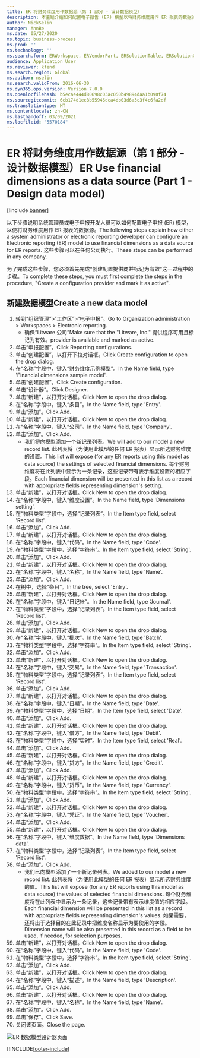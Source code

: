 ```yaml
---
title: ER 将财务维度用作数据源（第 1 部分 - 设计数据模型）
description: 本主题介绍如何配置电子报告 (ER) 模型以将财务维度用作 ER 报表的数据源。 （第 1 部分）
author: NickSelin
manager: AnnBe
ms.date: 05/27/2020
ms.topic: business-process
ms.prod: ''
ms.technology: ''
ms.search.form: ERWorkspace, ERVendorPart, ERSolutionTable, ERSolutionCreateDropDialog, ERDataModelDesigner, ERDataModelContentsItemCreationDialog
audience: Application User
ms.reviewer: kfend
ms.search.region: Global
ms.author: nselin
ms.search.validFrom: 2016-06-30
ms.dyn365.ops.version: Version 7.0.0
ms.openlocfilehash: b5ecae444d80698c03ac050b49894daa1b090f74
ms.sourcegitcommit: 6cb174d1ec8b55946dca4db03d6a3c3f4c6fa2df
ms.translationtype: HT
ms.contentlocale: zh-CN
ms.lasthandoff: 03/09/2021
ms.locfileid: "5570184"
---
```

# <a name="er-use-financial-dimensions-as-a-data-source-part-1---design-data-model"></a><span data-ttu-id="d9e5b-104">ER 将财务维度用作数据源（第 1 部分 - 设计数据模型）</span><span class="sxs-lookup"><span data-stu-id="d9e5b-104">ER Use financial dimensions as a data source (Part 1 - Design data model)</span></span>

[!include [banner](../../includes/banner.md)]

<span data-ttu-id="d9e5b-105">以下步骤说明系统管理员或电子申报开发人员可以如何配置电子申报 (ER) 模型，以便将财务维度用作 ER 报表的数据源。</span><span class="sxs-lookup"><span data-stu-id="d9e5b-105">The following steps explain how either a system administrator or electronic reporting developer can configure an Electronic reporting (ER) model to use financial dimensions as a data source for ER reports.</span></span> <span data-ttu-id="d9e5b-106">这些步骤可以在任何公司执行。</span><span class="sxs-lookup"><span data-stu-id="d9e5b-106">These steps can be performed in any company.</span></span>

<span data-ttu-id="d9e5b-107">为了完成这些步骤，您必须首先完成“创建配置提供商并标记为有效”这一过程中的步骤。</span><span class="sxs-lookup"><span data-stu-id="d9e5b-107">To complete these steps, you must first complete the steps in the procedure, "Create a configuration provider and mark it as active".</span></span>


## <a name="create-a-new-data-model"></a><span data-ttu-id="d9e5b-108">新建数据模型</span><span class="sxs-lookup"><span data-stu-id="d9e5b-108">Create a new data model</span></span>
1. <span data-ttu-id="d9e5b-109">转到“组织管理”>“工作区”>“电子申报”。</span><span class="sxs-lookup"><span data-stu-id="d9e5b-109">Go to Organization administration > Workspaces > Electronic reporting.</span></span>
    * <span data-ttu-id="d9e5b-110">确保“Litware 公司”</span><span class="sxs-lookup"><span data-stu-id="d9e5b-110">Make sure that the "Litware, Inc."</span></span> <span data-ttu-id="d9e5b-111">提供程序可用且标记为有效。</span><span class="sxs-lookup"><span data-stu-id="d9e5b-111">provider is available and marked as active.</span></span>  
2. <span data-ttu-id="d9e5b-112">单击“申报配置”。</span><span class="sxs-lookup"><span data-stu-id="d9e5b-112">Click Reporting configurations.</span></span>
3. <span data-ttu-id="d9e5b-113">单击“创建配置”，以打开下拉对话框。</span><span class="sxs-lookup"><span data-stu-id="d9e5b-113">Click Create configuration to open the drop dialog.</span></span>
4. <span data-ttu-id="d9e5b-114">在“名称”字段中，键入“财务维度示例模型”。</span><span class="sxs-lookup"><span data-stu-id="d9e5b-114">In the Name field, type 'Financial dimensions sample model'.</span></span>
5. <span data-ttu-id="d9e5b-115">单击“创建配置”。</span><span class="sxs-lookup"><span data-stu-id="d9e5b-115">Click Create configuration.</span></span>
6. <span data-ttu-id="d9e5b-116">单击“设计器”。</span><span class="sxs-lookup"><span data-stu-id="d9e5b-116">Click Designer.</span></span>
7. <span data-ttu-id="d9e5b-117">单击“新建”，以打开对话框。</span><span class="sxs-lookup"><span data-stu-id="d9e5b-117">Click New to open the drop dialog.</span></span>
8. <span data-ttu-id="d9e5b-118">在“名称”字段中，键入“条目”。</span><span class="sxs-lookup"><span data-stu-id="d9e5b-118">In the Name field, type 'Entry'.</span></span>
9. <span data-ttu-id="d9e5b-119">单击“添加”。</span><span class="sxs-lookup"><span data-stu-id="d9e5b-119">Click Add.</span></span>
10. <span data-ttu-id="d9e5b-120">单击“新建”，以打开对话框。</span><span class="sxs-lookup"><span data-stu-id="d9e5b-120">Click New to open the drop dialog.</span></span>
11. <span data-ttu-id="d9e5b-121">在“名称”字段中，键入“公司”。</span><span class="sxs-lookup"><span data-stu-id="d9e5b-121">In the Name field, type 'Company'.</span></span>
12. <span data-ttu-id="d9e5b-122">单击“添加”。</span><span class="sxs-lookup"><span data-stu-id="d9e5b-122">Click Add.</span></span>
    * <span data-ttu-id="d9e5b-123">我们将向模型添加一个新记录列表。</span><span class="sxs-lookup"><span data-stu-id="d9e5b-123">We will add to our model a new record list.</span></span> <span data-ttu-id="d9e5b-124">此列表将（为使用此模型的任何 ER 报表）显示所选财务维度的设置。</span><span class="sxs-lookup"><span data-stu-id="d9e5b-124">This list will expose (for any ER reports using this model as data source) the settings of selected financial dimensions.</span></span> <span data-ttu-id="d9e5b-125">每个财务维度将在此列表中显示为一条记录，这些记录带有表示维度设置的相应字段。</span><span class="sxs-lookup"><span data-stu-id="d9e5b-125">Each financial dimension will be presented in this list as a record with appropriate fields representing dimension's setting.</span></span>  
13. <span data-ttu-id="d9e5b-126">单击“新建”，以打开对话框。</span><span class="sxs-lookup"><span data-stu-id="d9e5b-126">Click New to open the drop dialog.</span></span>
14. <span data-ttu-id="d9e5b-127">在“名称”字段中，键入“维度设置”。</span><span class="sxs-lookup"><span data-stu-id="d9e5b-127">In the Name field, type 'Dimensions setting'.</span></span>
15. <span data-ttu-id="d9e5b-128">在“物料类型”字段中，选择“记录列表”。</span><span class="sxs-lookup"><span data-stu-id="d9e5b-128">In the Item type field, select 'Record list'.</span></span>
16. <span data-ttu-id="d9e5b-129">单击“添加”。</span><span class="sxs-lookup"><span data-stu-id="d9e5b-129">Click Add.</span></span>
17. <span data-ttu-id="d9e5b-130">单击“新建”，以打开对话框。</span><span class="sxs-lookup"><span data-stu-id="d9e5b-130">Click New to open the drop dialog.</span></span>
18. <span data-ttu-id="d9e5b-131">在“名称”字段中，键入“代码”。</span><span class="sxs-lookup"><span data-stu-id="d9e5b-131">In the Name field, type 'Code'.</span></span>
19. <span data-ttu-id="d9e5b-132">在“物料类型”字段中，选择“字符串”。</span><span class="sxs-lookup"><span data-stu-id="d9e5b-132">In the Item type field, select 'String'.</span></span>
20. <span data-ttu-id="d9e5b-133">单击“添加”。</span><span class="sxs-lookup"><span data-stu-id="d9e5b-133">Click Add.</span></span>
21. <span data-ttu-id="d9e5b-134">单击“新建”，以打开对话框。</span><span class="sxs-lookup"><span data-stu-id="d9e5b-134">Click New to open the drop dialog.</span></span>
22. <span data-ttu-id="d9e5b-135">在“名称”字段中，键入“名称”。</span><span class="sxs-lookup"><span data-stu-id="d9e5b-135">In the Name field, type 'Name'.</span></span>
23. <span data-ttu-id="d9e5b-136">单击“添加”。</span><span class="sxs-lookup"><span data-stu-id="d9e5b-136">Click Add.</span></span>
24. <span data-ttu-id="d9e5b-137">在树中，选择“条目”。</span><span class="sxs-lookup"><span data-stu-id="d9e5b-137">In the tree, select 'Entry'.</span></span>
25. <span data-ttu-id="d9e5b-138">单击“新建”，以打开对话框。</span><span class="sxs-lookup"><span data-stu-id="d9e5b-138">Click New to open the drop dialog.</span></span>
26. <span data-ttu-id="d9e5b-139">在“名称”字段中，键入“日记帐”。</span><span class="sxs-lookup"><span data-stu-id="d9e5b-139">In the Name field, type 'Journal'.</span></span>
27. <span data-ttu-id="d9e5b-140">在“物料类型”字段中，选择“记录列表”。</span><span class="sxs-lookup"><span data-stu-id="d9e5b-140">In the Item type field, select 'Record list'.</span></span>
28. <span data-ttu-id="d9e5b-141">单击“添加”。</span><span class="sxs-lookup"><span data-stu-id="d9e5b-141">Click Add.</span></span>
29. <span data-ttu-id="d9e5b-142">单击“新建”，以打开对话框。</span><span class="sxs-lookup"><span data-stu-id="d9e5b-142">Click New to open the drop dialog.</span></span>
30. <span data-ttu-id="d9e5b-143">在“名称”字段中，键入“批次”。</span><span class="sxs-lookup"><span data-stu-id="d9e5b-143">In the Name field, type 'Batch'.</span></span>
31. <span data-ttu-id="d9e5b-144">在“物料类型”字段中，选择“字符串”。</span><span class="sxs-lookup"><span data-stu-id="d9e5b-144">In the Item type field, select 'String'.</span></span>
32. <span data-ttu-id="d9e5b-145">单击“添加”。</span><span class="sxs-lookup"><span data-stu-id="d9e5b-145">Click Add.</span></span>
33. <span data-ttu-id="d9e5b-146">单击“新建”，以打开对话框。</span><span class="sxs-lookup"><span data-stu-id="d9e5b-146">Click New to open the drop dialog.</span></span>
34. <span data-ttu-id="d9e5b-147">在“名称”字段中，键入“交易”。</span><span class="sxs-lookup"><span data-stu-id="d9e5b-147">In the Name field, type 'Transaction'.</span></span>
35. <span data-ttu-id="d9e5b-148">在“物料类型”字段中，选择“记录列表”。</span><span class="sxs-lookup"><span data-stu-id="d9e5b-148">In the Item type field, select 'Record list'.</span></span>
36. <span data-ttu-id="d9e5b-149">单击“添加”。</span><span class="sxs-lookup"><span data-stu-id="d9e5b-149">Click Add.</span></span>
37. <span data-ttu-id="d9e5b-150">单击“新建”，以打开对话框。</span><span class="sxs-lookup"><span data-stu-id="d9e5b-150">Click New to open the drop dialog.</span></span>
38. <span data-ttu-id="d9e5b-151">在“名称”字段中，键入“日期”。</span><span class="sxs-lookup"><span data-stu-id="d9e5b-151">In the Name field, type 'Date'.</span></span>
39. <span data-ttu-id="d9e5b-152">在“物料类型”字段中，选择“日期”。</span><span class="sxs-lookup"><span data-stu-id="d9e5b-152">In the Item type field, select 'Date'.</span></span>
40. <span data-ttu-id="d9e5b-153">单击“添加”。</span><span class="sxs-lookup"><span data-stu-id="d9e5b-153">Click Add.</span></span>
41. <span data-ttu-id="d9e5b-154">单击“新建”，以打开对话框。</span><span class="sxs-lookup"><span data-stu-id="d9e5b-154">Click New to open the drop dialog.</span></span>
42. <span data-ttu-id="d9e5b-155">在“名称”字段中，键入“借方”。</span><span class="sxs-lookup"><span data-stu-id="d9e5b-155">In the Name field, type 'Debit'.</span></span>
43. <span data-ttu-id="d9e5b-156">在“物料类型”字段中，选择“实时”。</span><span class="sxs-lookup"><span data-stu-id="d9e5b-156">In the Item type field, select 'Real'.</span></span>
44. <span data-ttu-id="d9e5b-157">单击“添加”。</span><span class="sxs-lookup"><span data-stu-id="d9e5b-157">Click Add.</span></span>
45. <span data-ttu-id="d9e5b-158">单击“新建”，以打开对话框。</span><span class="sxs-lookup"><span data-stu-id="d9e5b-158">Click New to open the drop dialog.</span></span>
46. <span data-ttu-id="d9e5b-159">在“名称”字段中，键入“贷方”。</span><span class="sxs-lookup"><span data-stu-id="d9e5b-159">In the Name field, type 'Credit'.</span></span>
47. <span data-ttu-id="d9e5b-160">单击“添加”。</span><span class="sxs-lookup"><span data-stu-id="d9e5b-160">Click Add.</span></span>
48. <span data-ttu-id="d9e5b-161">单击“新建”，以打开对话框。</span><span class="sxs-lookup"><span data-stu-id="d9e5b-161">Click New to open the drop dialog.</span></span>
49. <span data-ttu-id="d9e5b-162">在“名称”字段中，键入“货币”。</span><span class="sxs-lookup"><span data-stu-id="d9e5b-162">In the Name field, type 'Currency'.</span></span>
50. <span data-ttu-id="d9e5b-163">在“物料类型”字段中，选择“字符串”。</span><span class="sxs-lookup"><span data-stu-id="d9e5b-163">In the Item type field, select 'String'.</span></span>
51. <span data-ttu-id="d9e5b-164">单击“添加”。</span><span class="sxs-lookup"><span data-stu-id="d9e5b-164">Click Add.</span></span>
52. <span data-ttu-id="d9e5b-165">单击“新建”，以打开对话框。</span><span class="sxs-lookup"><span data-stu-id="d9e5b-165">Click New to open the drop dialog.</span></span>
53. <span data-ttu-id="d9e5b-166">在“名称”字段中，键入“凭证”。</span><span class="sxs-lookup"><span data-stu-id="d9e5b-166">In the Name field, type 'Voucher'.</span></span>
54. <span data-ttu-id="d9e5b-167">单击“添加”。</span><span class="sxs-lookup"><span data-stu-id="d9e5b-167">Click Add.</span></span>
55. <span data-ttu-id="d9e5b-168">单击“新建”，以打开对话框。</span><span class="sxs-lookup"><span data-stu-id="d9e5b-168">Click New to open the drop dialog.</span></span>
56. <span data-ttu-id="d9e5b-169">在“名称”字段中，键入“维度数据”。</span><span class="sxs-lookup"><span data-stu-id="d9e5b-169">In the Name field, type 'Dimensions data'.</span></span>
57. <span data-ttu-id="d9e5b-170">在“物料类型”字段中，选择“记录列表”。</span><span class="sxs-lookup"><span data-stu-id="d9e5b-170">In the Item type field, select 'Record list'.</span></span>
58. <span data-ttu-id="d9e5b-171">单击“添加”。</span><span class="sxs-lookup"><span data-stu-id="d9e5b-171">Click Add.</span></span>
    * <span data-ttu-id="d9e5b-172">我们已向模型添加了一个新记录列表。</span><span class="sxs-lookup"><span data-stu-id="d9e5b-172">We added to our model a new record list.</span></span> <span data-ttu-id="d9e5b-173">此列表将（为使用此模型的任何 ER 报表）显示所选财务维度的值。</span><span class="sxs-lookup"><span data-stu-id="d9e5b-173">This list will expose (for any ER reports using this model as data source) the values of selected financial dimensions.</span></span> <span data-ttu-id="d9e5b-174">每个财务维度将在此列表中显示为一条记录，这些记录带有表示维度值的相应字段。</span><span class="sxs-lookup"><span data-stu-id="d9e5b-174">Each financial dimension will be presented in this list as a record with appropriate fields representing dimension's values.</span></span> <span data-ttu-id="d9e5b-175">如果需要，还将出于选择目的在此记录中把维度名称显示为要使用的字段。</span><span class="sxs-lookup"><span data-stu-id="d9e5b-175">Dimension name will be also presented in this record as a field to be used, if needed, for selection purposes.</span></span>  
59. <span data-ttu-id="d9e5b-176">单击“新建”，以打开对话框。</span><span class="sxs-lookup"><span data-stu-id="d9e5b-176">Click New to open the drop dialog.</span></span>
60. <span data-ttu-id="d9e5b-177">在“名称”字段中，键入“代码”。</span><span class="sxs-lookup"><span data-stu-id="d9e5b-177">In the Name field, type 'Code'.</span></span>
61. <span data-ttu-id="d9e5b-178">在“物料类型”字段中，选择“字符串”。</span><span class="sxs-lookup"><span data-stu-id="d9e5b-178">In the Item type field, select 'String'.</span></span>
62. <span data-ttu-id="d9e5b-179">单击“添加”。</span><span class="sxs-lookup"><span data-stu-id="d9e5b-179">Click Add.</span></span>
63. <span data-ttu-id="d9e5b-180">单击“新建”，以打开对话框。</span><span class="sxs-lookup"><span data-stu-id="d9e5b-180">Click New to open the drop dialog.</span></span>
64. <span data-ttu-id="d9e5b-181">在“名称”字段中，键入“描述”。</span><span class="sxs-lookup"><span data-stu-id="d9e5b-181">In the Name field, type 'Description'.</span></span>
65. <span data-ttu-id="d9e5b-182">单击“添加”。</span><span class="sxs-lookup"><span data-stu-id="d9e5b-182">Click Add.</span></span>
66. <span data-ttu-id="d9e5b-183">单击“新建”，以打开对话框。</span><span class="sxs-lookup"><span data-stu-id="d9e5b-183">Click New to open the drop dialog.</span></span>
67. <span data-ttu-id="d9e5b-184">在“名称”字段中，键入“名称”。</span><span class="sxs-lookup"><span data-stu-id="d9e5b-184">In the Name field, type 'Name'.</span></span>
68. <span data-ttu-id="d9e5b-185">单击“添加”。</span><span class="sxs-lookup"><span data-stu-id="d9e5b-185">Click Add.</span></span>
69. <span data-ttu-id="d9e5b-186">单击“保存”。</span><span class="sxs-lookup"><span data-stu-id="d9e5b-186">Click Save.</span></span>
70. <span data-ttu-id="d9e5b-187">关闭该页面。</span><span class="sxs-lookup"><span data-stu-id="d9e5b-187">Close the page.</span></span>

![ER 数据模型设计器页面](../media/er-financial-dimensions-guides-data-model.png)



[!INCLUDE[footer-include](../../../../includes/footer-banner.md)]